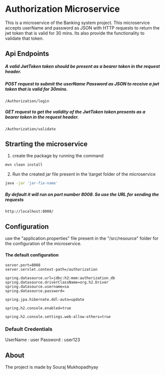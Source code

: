 # Authorization Microservice

This is a microservice of the Banking system project. This microservice accepts userName and password as JSON with HTTP requests to return the jwt token that is valid for 30 mins. Its also provide the functionality to validate that token.

## Api Endpoints

##### A valid JwtToken token should be present as a bearer token in the request header.
##### POST request to submit the userName Password as JSON to receive a jwt token that is valid for 30mins.

```url
/Authorization/login
```
##### GET request to get the validity of the JwtToken token presents as a bearer token in the request header.  

```url
/Authorization/validate
```


## Strarting the microservice
1. create the package by running the command

```bash
mvn clean install
```
2. Run the created jar file present in the \target folder of the microservice

```bash
java -jar 'jar-fie-name'
```
##### By default it will run on port number 8008. So use the URL for sending the requests
```url
http://localhost:8008/
```

## Configuration
use the "application.properties" file present in the "/src/resource" folder for the configuration of the microservice. 

####  The default configuration
```properties
server.port=8008
server.servlet.context-path=/authorization

spring.datasource.url=jdbc:h2:mem:authorization_db
spring.datasource.driverClassName=org.h2.Driver
spring.datasource.username=sa
spring.datasource.password=

spring.jpa.hibernate.ddl-auto=update

spring.h2.console.enabled=true

spring.h2.console.settings.web-allow-others=true
```
### Default Credentials
UserName : user
Password : user123

## About
The project is made by Souraj Mukhopadhyay
